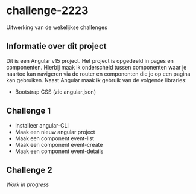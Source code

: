 # challenge-2223
Uitwerking van de wekelijkse challenges 

## Informatie over dit project

Dit is een Angular v15 project.
Het project is opgedeeld in pages en componenten.
Hierbij maak ik onderscheid tussen componenten waar je naartoe kan navigeren via de router en componenten die je op een pagina kan gebruiken.
Naast Angular maak ik gebruik van de volgende libraries:
- Bootstrap CSS (zie angular.json) 


## Challenge 1

* Installeer angular-CLI
* Maak een nieuw angular project
* Maak een component event-list
* Maak een component event-create
* Maak een component event-details

## Challenge 2 

*Work in progress*